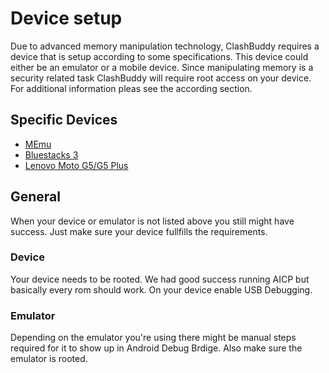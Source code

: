# Device setup

Due to advanced memory manipulation technology, ClashBuddy requires a device that is setup according to some specifications. This device could either be an emulator or a mobile device.
Since manipulating memory is a security related task ClashBuddy will require root access on your device. For additional information pleas see the according section.

## Specific Devices

* [MEmu](./memu.md)
* [Bluestacks 3](./bluestacks-3.md)
* [Lenovo Moto G5/G5 Plus](./lenovo-moto-g5-plus.md)

## General

When your device or emulator is not listed above you still might have success. Just make sure your device fullfills the requirements.

### Device

Your device needs to be rooted. We had good success running AICP but basically every rom should work. On your device enable USB Debugging.

### Emulator

Depending on the emulator you're using there might be manual steps required for it to show up in Android Debug Brdige. Also make sure the emulator is rooted.

